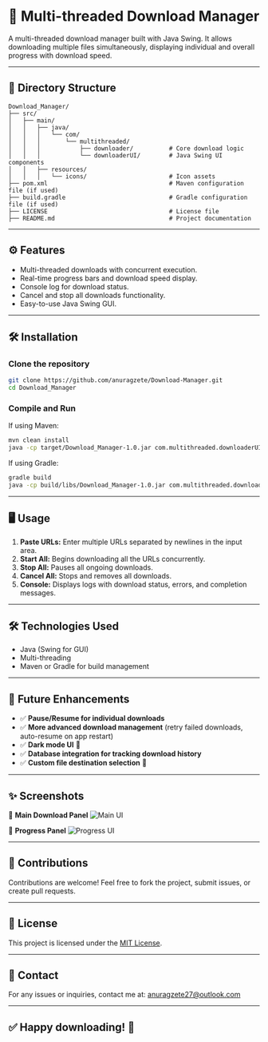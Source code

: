 # 🚀 Multi-threaded Download Manager

A multi-threaded download manager built with Java Swing. It allows downloading multiple files simultaneously, displaying individual and overall progress with download speed.

---

## 📁 Directory Structure
```
Download_Manager/
├── src/
│   ├── main/
│   │   ├── java/
│   │   │   └── com/
│   │   │       └── multithreaded/
│   │   │           ├── downloader/          # Core download logic
│   │   │           └── downloaderUI/        # Java Swing UI components
│   │   ├── resources/
│   │   │   └── icons/                       # Icon assets
├── pom.xml                                  # Maven configuration file (if used)
├── build.gradle                             # Gradle configuration file (if used)
├── LICENSE                                  # License file
├── README.md                                # Project documentation
```

---

## ⚙️ Features
- Multi-threaded downloads with concurrent execution.
- Real-time progress bars and download speed display.
- Console log for download status.
- Cancel and stop all downloads functionality.
- Easy-to-use Java Swing GUI.

---

## 🛠️ Installation
### Clone the repository
```bash
git clone https://github.com/anuragzete/Download-Manager.git
cd Download_Manager
```

### Compile and Run
If using Maven:
```bash
mvn clean install
java -cp target/Download_Manager-1.0.jar com.multithreaded.downloaderUI.Main
```
If using Gradle:
```bash
gradle build
java -cp build/libs/Download_Manager-1.0.jar com.multithreaded.downloaderUI.Main
```

---

## 🖥️ Usage
1. **Paste URLs:** Enter multiple URLs separated by newlines in the input area.
2. **Start All:** Begins downloading all the URLs concurrently.
3. **Stop All:** Pauses all ongoing downloads.
4. **Cancel All:** Stops and removes all downloads.
5. **Console:** Displays logs with download status, errors, and completion messages.

---

## 🛠️ Technologies Used
- Java (Swing for GUI)
- Multi-threading
- Maven or Gradle for build management

---

## 📝 Future Enhancements
- ✅ **Pause/Resume for individual downloads**
- ✅ **More advanced download management** (retry failed downloads, auto-resume on app restart)
- ✅ **Dark mode UI** 🌙
- ✅ **Database integration for tracking download history**
- ✅ **Custom file destination selection** 📂

---

## ✨ Screenshots
📸 **Main Download Panel**
![Main UI](./screenshots/main_ui.png)

📸 **Progress Panel**
![Progress UI](./screenshots/progress_ui.png)

---

## 📌 Contributions
Contributions are welcome! Feel free to fork the project, submit issues, or create pull requests.

---

## 📜 License
This project is licensed under the [MIT License](LICENSE).

---

## 📧 Contact
For any issues or inquiries, contact me at: [anuragzete27@outlook.com](mailto:anuragzete27@outlook.com)

---

## ✅ Happy downloading! 🚀
